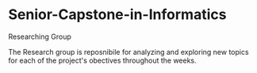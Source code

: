 # Senior-Capstone-in-Informatics
Researching Group

The Research group is reposnibile for analyzing and exploring new topics for each of the project's obectives throughout the weeks.  
